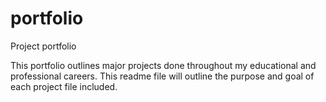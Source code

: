 # portfolio
Project portfolio

This portfolio outlines major projects done throughout my educational and professional careers. This readme file will outline the purpose and goal of each project file included. 
